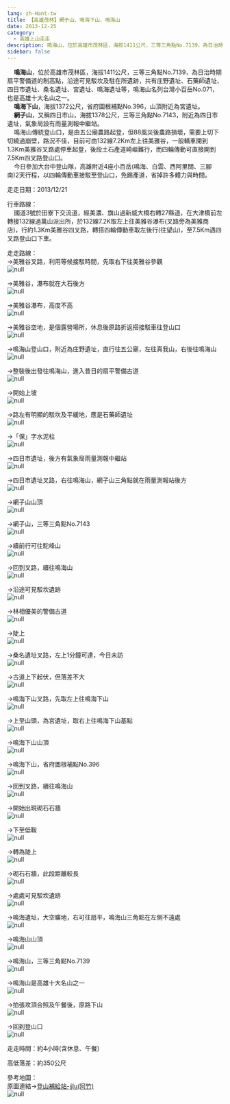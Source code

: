```yaml
---
lang: zh-Hant-tw
title: 【高雄茂林】網子山、鳴海下山、鳴海山
date: 2013-12-25
category: 
  - 高雄上山走走
description: 鳴海山，位於高雄市茂林區，海拔1411公尺，三等三角點No.7139，為日治時期扇平警備道的制高點，沿途可見駁坎及駐在所遺跡，共有庄野遺址、石藥師遺址、四日市遺址、桑名遺址、宮遺址、鳴海遺址等，鳴海山名列台灣小百岳No.071，也是高雄十大名山之一。 鳴海下山，海拔1372公尺，省府圖根補點No.396，山頂附近為宮遺址。 網子山，又稱四日市山，海拔1378公尺，三等三角點No.7143，附近為四日市遺址，氣象局設有雨量測報中繼站。 鳴海山傳統登山口，是由五公廟農路起登，但88風災後農路損壞，需要上切下切繞過崩壁，路況不佳，目前可由132線7.2Km左上往美雅谷，一般轎車開到1.3Km美雅谷叉路處停車起登，後段土石產道崎嶇難行，而四輪傳動可直接開到7.5Km四叉路登山口。 今日參加大台中登山隊，高雄附近4座小百岳(鳴海、白雲、西阿里關、三腳南)2天行程，以四輪傳動車接駁至登山口，免踢產道，省掉許多體力與時間。
sidebar: false
---
```


    **鳴海山**，位於高雄市茂林區，海拔1411公尺，三等三角點No.7139，為日治時期扇平警備道的制高點，沿途可見駁坎及駐在所遺跡，共有庄野遺址、石藥師遺址、四日市遺址、桑名遺址、宮遺址、鳴海遺址等，鳴海山名列台灣小百岳No.071，也是高雄十大名山之一。  
    **鳴海下山**，海拔1372公尺，省府圖根補點No.396，山頂附近為宮遺址。  
    **網子山**，又稱四日市山，海拔1378公尺，三等三角點No.7143，附近為四日市遺址，氣象局設有雨量測報中繼站。  
    鳴海山傳統登山口，是由五公廟農路起登，但88風災後農路損壞，需要上切下切繞過崩壁，路況不佳，目前可由132線7.2Km左上往美雅谷，一般轎車開到1.3Km美雅谷叉路處停車起登，後段土石產道崎嶇難行，而四輪傳動可直接開到7.5Km四叉路登山口。  
    今日參加大台中登山隊，高雄附近4座小百岳(鳴海、白雲、西阿里關、三腳南)2天行程，以四輪傳動車接駁至登山口，免踢產道，省掉許多體力與時間。

走走日期：2013/12/21

行車路線：  
    國道3號於田寮下交流道，經美濃、旗山過新威大橋右轉27縣道，在大津橋前左轉接132線過萬山派出所，於132線7.2K取左上往美雅谷瀑布(叉路旁為美雅商店)，行約1.3Km美雅谷四叉路，轉搭四輪傳動車取左後行(往望山)，至7.5Km遇四叉路登山口下車。

走走路線：  
→美雅谷叉路，利用等候接駁時間，先取右下往美雅谷參觀  
![null](image/961731096_l.jpg)

→美雅谷，瀑布就在大石後方  
![null](image/961733588_l.jpg)

→美雅谷瀑布，高度不高  
![null](image/961734007_l.jpg)

→美雅谷空地，是個露營場所，休息後原路折返搭接駁車往登山口  
![null](image/961734356_l.jpg)

→鳴海山登山口，附近為庄野遺址，直行往五公廟，左往真我山，右後往鳴海山  
![null](image/961734730_l.jpg)

→整裝後出發往鳴海山，進入昔日的扇平警備古道  
![null](image/961735122_l.jpg)

→開始上坡  
![null](image/961735813_l.jpg)

→路左有明顯的駁坎及平緩地，應是石藥師遺址  
![null](image/961736238_l.jpg)

→「保」字水泥柱  
![null](image/961736751_l.jpg)

→四日市遺址，後方有氣象局雨量測報中繼站  
![null](image/961738042_l.jpg)

→四日市遺址叉路，右往鳴海山，網子山三角點就在雨量測報站後方  
![null](image/961738483_l.jpg)

→網子山山頂  
![null](image/961739329_l.jpg)

→網子山，三等三角點No.7143  
![null](image/961739833_l.jpg)

→續前行可往駝峰山  
![null](image/961740258_l.jpg)

→回到叉路，續往鳴海山  
![null](image/961740727_l.jpg)

→沿途可見駁坎遺跡  
![null](image/961741187_l.jpg)

→林相優美的警備古道  
![null](image/961741673_l.jpg)

→陡上  
![null](image/961742163_l.jpg)

→桑名遺址叉路，左上1分鐘可達，今日未訪  
![null](image/961742619_l.jpg)

→古道上下起伏，但落差不大  
![null](image/961743147_l.jpg)

→鳴海下山叉路，先取左上往鳴海下山  
![null](image/961743538_l.jpg)

→上至山頭，為宮遺址，取右上往鳴海下山基點  
![null](image/961743976_l.jpg)

→鳴海下山山頂  
![null](image/961744388_l.jpg)

→鳴海下山，省府圖根補點No.396  
![null](image/961744814_l.jpg)

→回到叉路，續往鳴海山  
![null](image/961745273_l.jpg)

→開始出現砌石石牆  
![null](image/961745698_l.jpg)

→下至低鞍  
![null](image/961746245_l.jpg)

→轉為陡上  
![null](image/961746772_l.jpg)

→砌石石牆，此段距離較長  
![null](image/961747268_l.jpg)

→處處可見駁坎遺跡  
![null](image/975290276_l.jpg)

→鳴海遺址，大空曠地，右可往扇平，鳴海山三角點在左側不遠處  
![null](image/961748702_l.jpg)

→鳴海山山頂  
![null](image/961749177_l.jpg)

→鳴海山，三等三角點No.7139  
![null](image/961750010_l.jpg)

→鳴海山是高雄十大名山之一  
![null](image/961750466_l.jpg)

→拍張攻頂合照及午餐後，原路下山  
![null](image/961749604_l.jpg)

→回到登山口  
![null](image/961750999_l.jpg)

走走時間：約4小時(含休息、午餐)

高低落差：約350公尺

參考地圖：  
原圖連結→[登山補給站-jjlu(阿竹)](http://www.keepon.com.tw/DiscussLoad.aspx?code=314B5CF9AEC3A19113F6CAA6F539A6623574A3C2C1A83E62)  
![null](image/961758733_l.jpg)